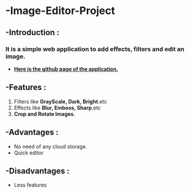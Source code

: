 # -Image-Editor-Project
## -Introduction :
### It is a simple web application to add effects, filters and edit an image.
- **[Here is the github page of the application.](https://dhanrajchaurasia.github.io/Image-Editor-Project/)**
## -Features : 
1. Filters like **GrayScale, Dark, Bright**.etc
2. Effects like **Blur, Emboss, Sharp**.etc
3. **Crop and Rotate Images**.

## -Advantages : 
- No need of any cloud storage.
- Quick editor

## -Disadvantages :
- Less features

